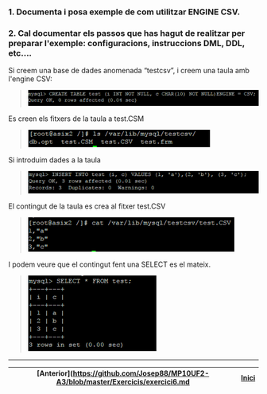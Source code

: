 ### 1. Documenta i posa exemple de com utilitzar ENGINE CSV.  
### 2. Cal documentar els passos que has hagut de realitzar per preparar l'exemple: configuracions, instruccions DML, DDL, etc....
Si creem una base de dades anomenada “testcsv”, i creem una taula amb l'engine CSV:
>  ![701](https://raw.githubusercontent.com/Josep88/MP10UF2-A3/master/img/exercici7/701.PNG)  

Es creen els fitxers de la taula a test.CSM  
>  ![702](https://raw.githubusercontent.com/Josep88/MP10UF2-A3/master/img/exercici7/702.PNG)  

Si introduim dades a la taula  
>  ![703](https://raw.githubusercontent.com/Josep88/MP10UF2-A3/master/img/exercici7/703.PNG)  

El contingut de la taula es crea al fitxer test.CSV  
>  ![704](https://raw.githubusercontent.com/Josep88/MP10UF2-A3/master/img/exercici7/704.PNG)  

I podem veure que el contingut fent una SELECT es el mateix.  
>  ![705](https://raw.githubusercontent.com/Josep88/MP10UF2-A3/master/img/exercici7/705.PNG)  
  

***
|[Anterior](https://github.com/Josep88/MP10UF2-A3/blob/master/Exercicis/exercici6.md|[Inici](https://github.com/Josep88/MP10UF2-A3)|
|:-:|:-:|
